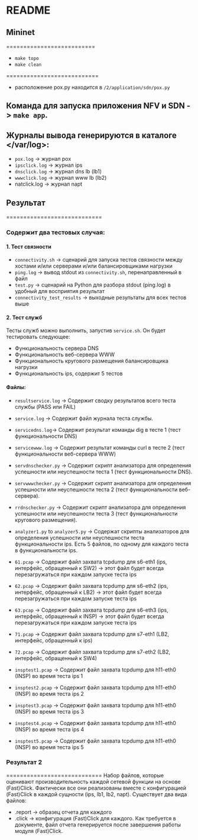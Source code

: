 # README
## Mininet
==========================

- `make topo`
- `make clean`

===========================
- расположение pox.py находится в `/2/application/sdn/pox.py`

## Команда для запуска приложения NFV и SDN -> `make app`. 

## Журналы вывода генерируются в каталоге </var/log>:
- `pox.log` -> журнал pox
- `ipsclick.log` -> журнал ips
- `dnsclick.log` -> журнал dns lb (lb1)
- `wwwclick.log` -> журнал www lb (lb2)
- natclick.log -> журнал napt

## Результат
============================
### Содержит два тестовых случая:

#### 1. Тест связности
   - `connectivity.sh` -> сценарий для запуска тестов связности между хостами и/или серверами и/или балансировщиками нагрузки
   - `ping.log` -> вывод stdout из `connectivity.sh`, перенаправленный в файл
   - `test.py` -> сценарий на Python для разбора stdout (ping.log) в удобный для восприятия результат
   - `connectivity_test_results` -> выходные результаты для всех тестов выше

#### 2. Тест служб
   Тесты служб можно выполнить, запустив `service.sh`. Он будет тестировать следующее:
   - Функциональность сервера DNS
   - Функциональность веб-сервера WWW
   - Функциональность кругового размещения балансировщика нагрузки
   - Функциональность ips, содержит 5 тестов

#### Файлы:
- `resultservice.log` -> Содержит сводку результатов всего теста службы (PASS или FAIL)
- `service.log` -> Содержит файл журнала теста службы.
- `servicedns.log`-> Содержит результат команды dig в тесте 1 (тест функциональности DNS)
- `servicewww.log` -> Содержит результат команды curl в тесте 2 (тест функциональности веб-сервера WWW)

- `servdnschecker.py` -> Содержит скрипт анализатора для определения успешности или неуспешности теста 1 (тест функциональности DNS).
- `servwwwchecker.py` -> Содержит скрипт анализатора для определения успешности или неуспешности теста 2 (тест функциональности веб-сервера).
- `rrdnschecker.py` -> Содержит скрипт анализатора для определения успешности или неуспешности теста 3 (тест функциональности кругового размещения).
- `analyzer1.py` to `analyzer5.py` -> Содержат скрипты анализаторов для определения успешности или неуспешности теста функциональности ips. Есть 5 файлов, по одному для каждого теста в функциональности ips.

- `61.pcap` -> Содержит файл захвата tcpdump для s6-eth1 (ips, интерфейс, обращенный к SW2) -> этот файл будет всегда перезагружаться при каждом запуске теста ips
- `62.pcap` -> Содержит файл захвата tcpdump для s6-eth2 (ips, интерфейс, обращенный к LB2) -> этот файл будет всегда перезагружаться при каждом запуске теста ips
- `63.pcap` -> Содержит файл захвата tcpdump для s6-eth3 (ips, интерфейс, обращенный к INSP) -> этот файл будет всегда перезагружаться при каждом запуске теста ips
- `71.pcap` -> Содержит файл захвата tcpdump для s7-eth1 (LB2, интерфейс, обращенный к ips)
- `72.pcap` -> Содержит файл захвата tcpdump для s7-eth2 (LB2, интерфейс, обращенный к SW4)
- `insptest1.pcap` -> Содержит файл захвата tcpdump для h11-eth0 (INSP) во время теста ips 1
- `insptest2.pcap` -> Содержит файл захвата tcpdump для h11-eth0 (INSP) во время теста ips 2
- `insptest3.pcap` -> Содержит файл захвата tcpdump для h11-eth0 (INSP) во время теста ips 3
- `insptest4.pcap` -> Содержит файл захвата tcpdump для h11-eth0 (INSP) во время теста ips 4
- `insptest5.pcap` -> Содержит файл захвата tcpdump для h11-eth0 (INSP) во время теста ips 5

### Результат 2
============================
Набор файлов, которые оценивают производительность каждой сетевой функции на основе (Fast)Click. Фактически все они реализованы вместе с конфигурацией (Fast)Click в каждой сущности (ips, lb1, lb2, napt). Существует два вида файлов:
- <service>.report -> образец отчета для каждого
- <service>.click -> конфигурация (Fast)Click для каждого. Как требуется в документе, файл отчета генерируется после завершения работы модуля (Fast)Click.
